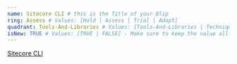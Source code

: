 ```yaml
---
name: Sitecore CLI # this is the Title of your Blip
ring: Assess # Values: [Hold | Assess | Trial | Adopt]
quadrant: Tools-And-Libraries # Values: [Tools-And-Libraries | Techniques | Modules | Products] - Make sure to keep these exact values, the Radar is also case sensitive.
isNew: TRUE # Values: [TRUE | FALSE] - Make sure to keep the value all uppercase.
---
```

[Sitecore CLI](https://doc.sitecore.com/developers/100/developer-tools/en/install-sitecore-command-line-interface.html) 